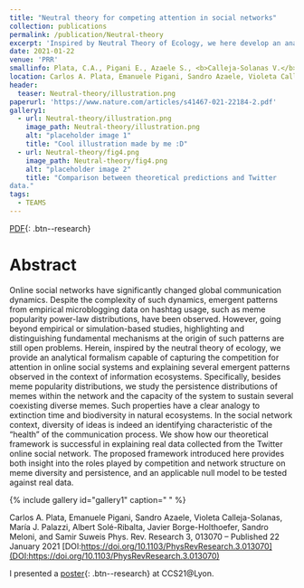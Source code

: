 ```yaml
---
title: "Neutral theory for competing attention in social networks"
collection: publications
permalink: /publication/Neutral-theory
excerpt: 'Inspired by Neutral Theory of Ecology, we here develop an analytical null model for competing attention and memes diversity in social networks starting and we analytically compute several new quantities of interest to characterize communication dynamics.'
date: 2021-01-22
venue: 'PRR'
smallinfo: Plata, C.A., Pigani E., Azaele S., <b>Calleja-Solanas V.</b>, Palazzi MJ., Solé-Ribalta A., Borge-Holthoefer J., Meloni S. & Suweis S., <b><i> PRR </i></b> (2021).
location: Carlos A. Plata, Emanuele Pigani, Sandro Azaele, Violeta Calleja-Solanas, María J. Palazzi, Albert Solé-Ribalta, Javier Borge-Holthoefer, Sandro Meloni, and Samir Suweis
header:
  teaser: Neutral-theory/illustration.png
paperurl: 'https://www.nature.com/articles/s41467-021-22184-2.pdf'
gallery1:
  - url: Neutral-theory/illustration.png
    image_path: Neutral-theory/illustration.png
    alt: "placeholder image 1"
    title: "Cool illustration made by me :D"
  - url: Neutral-theory/fig4.png
    image_path: Neutral-theory/fig4.png
    alt: "placeholder image 2"
    title: "Comparison between theoretical predictions and Twitter
data."
tags:
  - TEAMS
---
```


[PDF](https://journals.aps.org/prresearch/pdf/10.1103/PhysRevResearch.3.013070){: .btn--research}

# Abstract
Online social networks have significantly changed global communication dynamics. Despite the complexity of
such dynamics, emergent patterns from empirical microblogging data on hashtag usage, such as meme popularity
power-law distributions, have been observed. However, going beyond empirical or simulation-based studies,
highlighting and distinguishing fundamental mechanisms at the origin of such patterns are still open problems.
Herein, inspired by the neutral theory of ecology, we provide an analytical formalism capable of capturing
the competition for attention in online social systems and explaining several emergent patterns observed in the
context of information ecosystems. Specifically, besides meme popularity distributions, we study the persistence
distributions of memes within the network and the capacity of the system to sustain several coexisting diverse
memes. Such properties have a clear analogy to extinction time and biodiversity in natural ecosystems. In
the social network context, diversity of ideas is indeed an identifying characteristic of the “health” of the
communication process. We show how our theoretical framework is successful in explaining real data collected
from the Twitter online social network. The proposed framework introduced here provides both insight into the
roles played by competition and network structure on meme diversity and persistence, and an applicable null
model to be tested against real data.

{% include gallery id="gallery1" caption=" " %}


Carlos A. Plata, Emanuele Pigani, Sandro Azaele, Violeta Calleja-Solanas, María J. Palazzi, Albert Solé-Ribalta, Javier Borge-Holthoefer, Sandro Meloni, and Samir Suweis
Phys. Rev. Research 3, 013070 – Published 22 January 2021 [DOI:https://doi.org/10.1103/PhysRevResearch.3.013070](DOI:https://doi.org/10.1103/PhysRevResearch.3.013070)

I presented a [poster]([#Buttons](https://violetavivi.github.io/files/posterCCSLyon.pdf)){: .btn--research} at CCS21@Lyon.
